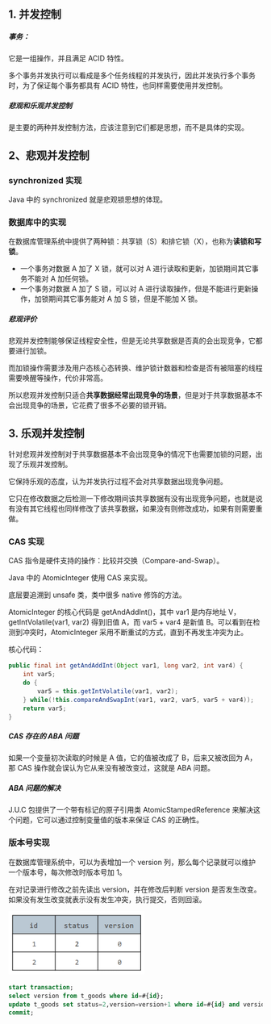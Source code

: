 ## 1. 并发控制

##### 事务：

它是一组操作，并且满足 ACID 特性。

多个事务并发执行可以看成是多个任务线程的并发执行，因此并发执行多个事务时，为了保证每个事务都具有 ACID 特性，也同样需要使用并发控制。 



##### 悲观和乐观并发控制

是主要的两种并发控制方法，应该注意到它们都是思想，而不是具体的实现。



## 2、悲观并发控制

### synchronized  实现

Java 中的 synchronized  就是悲观锁思想的体现。

### 数据库中的实现

在数据库管理系统中提供了两种锁：共享锁（S）和排它锁（X），也称为**读锁和写锁**。

- 一个事务对数据 A 加了 X 锁，就可以对 A 进行读取和更新，加锁期间其它事务不能对 A 加任何锁。
- 一个事务对数据 A 加了 S 锁，可以对 A 进行读取操作，但是不能进行更新操作，加锁期间其它事务能对 A 加 S 锁，但是不能加 X 锁。

##### 悲观评价

悲观并发控制能够保证线程安全性，但是无论共享数据是否真的会出现竞争，它都要进行加锁。

而加锁操作需要涉及用户态核心态转换、维护锁计数器和检查是否有被阻塞的线程需要唤醒等操作，代价非常高。

所以悲观并发控制只适合**共享数据经常出现竞争的场景**，但是对于共享数据基本不会出现竞争的场景，它花费了很多不必要的锁开销。 



## 3. 乐观并发控制

针对悲观并发控制对于共享数据基本不会出现竞争的情况下也需要加锁的问题，出现了乐观并发控制。

它保持乐观的态度，认为并发执行过程不会对共享数据出现竞争问题。

它只在修改数据之后检测一下修改期间该共享数据有没有出现竞争问题，也就是说有没有其它线程也同样修改了该共享数据，如果没有则修改成功，如果有则需要重做。 

### CAS 实现

CAS 指令是硬件支持的操作：比较并交换（Compare-and-Swap）。

Java 中的 AtomicInteger 使用 CAS 来实现。

底层要追溯到 unsafe 类，类中很多 native 修饰的方法。

AtomicInteger 的核心代码是 getAndAddInt()，其中 var1 是内存地址 V，getIntVolatile(var1, var2) 得到旧值 A，而 var5 + var4 是新值 B。可以看到在检测到冲突时，AtomicInteger 采用不断重试的方式，直到不再发生冲突为止。 

核心代码：

````java
public final int getAndAddInt(Object var1, long var2, int var4) {
    int var5;
    do {
        var5 = this.getIntVolatile(var1, var2);
    } while(!this.compareAndSwapInt(var1, var2, var5, var5 + var4));
    return var5;
}
````

##### CAS 存在的 ABA 问题

如果一个变量初次读取的时候是 A 值，它的值被改成了 B，后来又被改回为 A，那 CAS 操作就会误认为它从来没有被改变过，这就是 ABA 问题。

##### ABA 问题的解决

J.U.C 包提供了一个带有标记的原子引用类 AtomicStampedReference 来解决这个问题，它可以通过控制变量值的版本来保证 CAS 的正确性。

 

### 版本号实现

在数据库管理系统中，可以为表增加一个 version 列，那么每个记录就可以维护一个版本号，每次修改时版本号加 1。

在对记录进行修改之前先读出 version，并在修改后判断 version 是否发生改变。如果没有发生改变就表示没有发生冲突，执行提交，否则回滚。

![1609658732975](../../assets/1609658732975.png)

```sql
start transaction;
select version from t_goods where id=#{id};
update t_goods set status=2,version=version+1 where id=#{id} and version=version;
commit;
```
